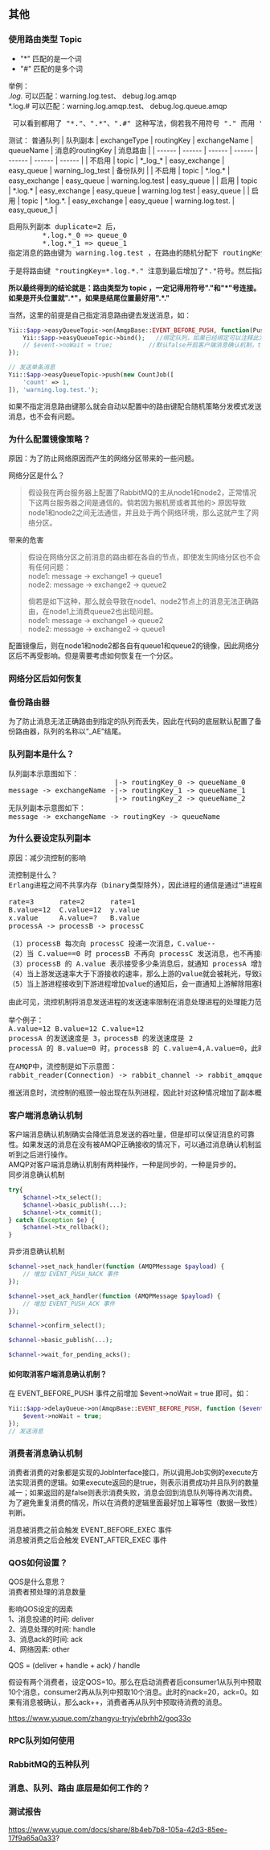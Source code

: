 ## 其他

### 使用路由类型 Topic
* "*" 匹配的是一个词
* "#" 匹配的是多个词

举例：  
*.log.* 可以匹配：warning.log.test、 debug.log.amqp  
*.log.# 可以匹配：warning.log.amqp.test、 debug.log.queue.amqp  

<pre>
 可以看到都用了 "*."、".*"、".#" 这种写法，倘若我不用符号 "." 而用 "_" 会如何？（没错，在底层队列副本的默认拼接符号就是 "_" ）
</pre>

测试： 普通队列
| 队列副本 | exchangeType | routingKey | exchangeName | queueName | 消息的routingKey | 消息路由 |
| ------ | ------ | ------ | ------ | ------ | ------ | ------ |
| 不启用 | topic | \*\_log\_\* | easy_exchange | easy_queue | warning_log_test | 备份队列 |
| 不启用 | topic | \*\.log\.\* | easy_exchange | easy_queue | warning.log.test | easy_queue |
| 启用 | topic | \*\.log\.\* | easy_exchange | easy_queue | warning.log.test | easy_queue |
| 启用 | topic | \*\.log\.\*\. | easy_exchange | easy_queue | warning.log.test. | easy_queue_1 |

<pre>
启用队列副本 duplicate=2 后，
        *.log.*_0 => queue_0
        *.log.*_1 => queue_1
指定消息的路由键为 warning.log.test ，在路由的随机分配下 routingKey=warning.log.test_0 。因为 test_0 被看做是一个单词，因此最终匹配到了easyQueue。这肯定不是希望看到的。

于是将路由键 "routingKey=*.log.*." 注意到最后增加了"."符号。然后指定消息路由键为 "warning.log.test." ，也增加了一个符号"."。最终随机策略下的"warning.log.test._1" 路由到了正确的队列easy_queue_1 。
</pre>
<b>所以最终得到的结论就是：路由类型为 topic ，一定记得用符号"."和"\*"号连接。如果是开头位置就".\*"，如果是结尾位置最好用".\*." </b>

当然，这里的前提是自己指定消息路由键去发送消息，如：
```php
Yii::$app->easyQueueTopic->on(AmqpBase::EVENT_BEFORE_PUSH, function(PushEvent $event) {
    Yii::$app->easyQueueTopic->bind();   //绑定队列，如果已经绑定可以注释此方法
    // $event->noWait = true;          //默认false开启客户端消息确认机制，true则关闭
});

// 发送单条消息
Yii::$app->easyQueueTopic->push(new CountJob([
    'count' => 1,
]), 'warning.log.test.');
```
如果不指定消息路由键那么就会自动以配置中的路由键配合随机策略分发模式发送消息，也不会有问题。

### 为什么配置镜像策略？
原因：为了防止网络原因而产生的网络分区带来的一些问题。 

网络分区是什么？  
> 假设我在两台服务器上配置了RabbitMQ的主从node1和node2，正常情况下这两台服务器之间是通信的。倘若因为搬机房或者其他的> 原因导致node1和node2之间无法通信，并且处于两个网络环境，那么这就产生了网络分区。  

带来的危害  
> 假设在网络分区之前消息的路由都在各自的节点，即使发生网络分区也不会有任何问题：  
> node1: message -> exchange1 -> queue1  
> node2: message -> exchange2 -> queue2  
>
> 倘若是如下这种，那么就会导致在node1、node2节点上的消息无法正确路由，在node1上消费queue2也出现问题。  
> node1: message -> exchange1 -> queue2  
> node2: message -> exchange2 -> queue1  

配置镜像后，则在node1和node2都各自有queue1和queue2的镜像，因此网络分区后不再受影响。但是需要考虑如何恢复在一个分区。  

### 网络分区后如何恢复


### 备份路由器
为了防止消息无法正确路由到指定的队列而丢失，因此在代码的底层默认配置了备份路由器，队列的名称以“_AE”结尾。

### 队列副本是什么？
<pre>
队列副本示意图如下：
                         |-> routingKey_0 -> queueName_0
message -> exchangeName -|-> routingKey_1 -> queueName_1
                         |-> routingKey_2 -> queueName_2
无队列副本示意图如下：
message -> exchangeName -> routingKey -> queueName
</pre>

### 为什么要设定队列副本
原因：减少流控制的影响
<pre>
流控制是什么？
Erlang进程之间不共享内存（binary类型除外），因此进程的通信是通过“进程邮箱”交换信息，Erlang对进程邮箱的大小没有限制。如果持续高速的往进程邮箱中投递消息，那么就会导致进程邮箱的内存溢出从而致使进程崩溃。为了防止这种情况发生，因此从2.8.0之后增加了流控制并且采用了信用证算法。如下三个进程：

rate=3      rate=2      rate=1
B.value=12  C.value=12  y.value
x.value     A.value=?   B.value
processA -> processB -> processC

（1）processB 每次向 processC 投递一次消息，C.value-- 
（2）当 C.value==0 时 processB 不再向 processC 发送消息，也不再接收 processA 的消息。
（3）processB 的 A.value 表示接受多少条消息后，就通知 processA 增加 B.value。如此就能持续发送消息。
（4）当上游发送速率大于下游接收的速率，那么上游的value就会被耗光，导致进程阻塞一直延续到最上游。
（5）当上游进程接收到下游进程增加value的通知后，会一直通知上游解除阻塞状态。

由此可见，流控机制将消息发送进程的发送速率限制在消息处理进程的处理能力范围之内。

举个例子：
A.value=12 B.value=12 C.value=12
processA 的发送速度是 3，processB 的发送速度是 2
processA 的 B.value=0 时，processB 的 C.value=4,A.value=0，此时 processA 不在接收和发送消息并且堵塞状态一直延续到它的最上游。而 processB 则继续向 processC 发送消息。

在AMQP中，流控制是如下示意图：
rabbit_reader(Connection) -> rabbit_channel -> rabbit_amqqueue_process -> rabbit_msg_store

推送消息时，流控制的瓶颈一般出现在队列进程，因此针对这种情况增加了副本概念。参考队列副本示意图可知，没有副本的情况下消息都是路由到一个队列，但是增加队列副本之后则路由到多个队列，因此多个队列进程在同时工作。
</pre>

### 客户端消息确认机制
客户端消息确认机制确实会降低消息发送的吞吐量，但是却可以保证消息的可靠性。如果发送的消息在没有被AMQP正确接收的情况下，可以通过消息确认机制监听到之后进行操作。  
AMQP对客户端消息确认机制有两种操作，一种是同步的，一种是异步的。  
同步消息确认机制  
```php
try{
    $channel->tx_select();
    $channel->basic_publish(...);
    $channel->tx_commit();
} catch (Exception $e) {
    $channel->tx_rollback();
}
```
异步消息确认机制  
```php
$channel->set_nack_handler(function (AMQPMessage $payload) {
    // 增加 EVENT_PUSH_NACK 事件
});

$channel->set_ack_handler(function (AMQPMessage $payload) {
    // 增加 EVENT_PUSH_ACK 事件
});

$channel->confirm_select();

$channel->basic_publish(...);

$channel->wait_for_pending_acks();
```

#### 如何取消客户端消息确认机制？
在 EVENT_BEFORE_PUSH 事件之前增加 $event->noWait = true 即可。如：
```php
Yii::$app->delayQueue->on(AmqpBase::EVENT_BEFORE_PUSH, function ($event) {
    $event->noWait = true;
});
// 发送消息
```


### 消费者消息确认机制
消费者消费的对象都是实现的JobInterface接口，所以调用Job实例的execute方法实现消费的逻辑。如果execute返回的是true，则表示消费成功并且队列的数量减一；如果返回的是false则表示消费失败，消息会回到消息队列等待再次消费。为了避免重复消费的情况，所以在消费的逻辑里面最好加上幂等性（数据一致性）判断。

消息被消费之前会触发 EVENT_BEFORE_EXEC 事件  
消息被消费之后会触发 EVENT_AFTER_EXEC 事件  

### QOS如何设置？ 
QOS是什么意思？  
消费者预处理的消息数量  

影响QOS设定的因素  
1、消息投递的时间: deliver  
2、消息处理的时间: handle  
3、消息ack的时间: ack  
4、网络因素: other  

QOS = (deliver + handle + ack) / handle  

假设有两个消费者，设定QOS=10。那么在启动消费者后consumer1从队列中预取10个消息，consumer2再从队列中预取10个消息。此时的nack=20，ack=0。如果有消息被确认，那么ack++，消费者再从队列中预取待消费的消息。

https://www.yuque.com/zhangyu-tryjv/ebrhh2/goq33o 

### RPC队列如何使用

### RabbitMQ的五种队列

### 消息、队列、路由 底层是如何工作的？

### 

### 测试报告
https://www.yuque.com/docs/share/8b4eb7b8-105a-42d3-85ee-17f9a65a0a33?